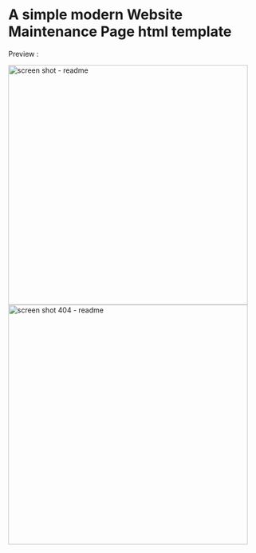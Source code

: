 # A simple modern Website Maintenance Page html template
Preview :

<img width="480" alt="screen shot - readme" src="https://i.imgur.com/aexhvmS.jpg](https://i.imgur.com/aexhvmS.jpg)">

<img width="480" alt="screen shot 404 - readme" src="[https://i.imgur.com/SY2zJfe.jpg](https://i.imgur.com/SY2zJfe.jpg)">

